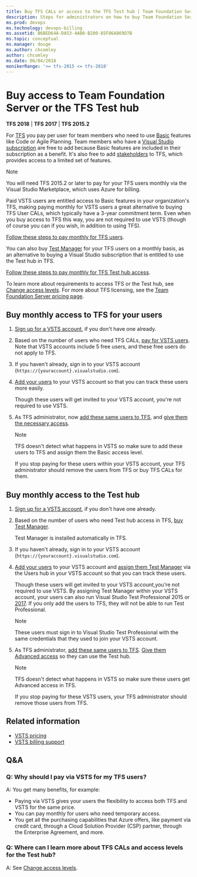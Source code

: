```yaml
---
title: Buy TFS CALs or access to the TFS Test hub | Team Foundation Server (TFS)
description: Steps for administrators on how to buy Team Foundation Server client access licenses (CALs) or access to the TFS Test hub 
ms.prod: devops
ms.technology: devops-billing
ms.assetid: B6BED64A-DA53-4AB0-B200-85F86A869D7B
ms.topic: conceptual
ms.manager: douge
ms.author: chcomley
author: chcomley
ms.date: 06/04/2018
monikerRange: '>= tfs-2015 <= tfs-2018'
---
```

# Buy access to Team Foundation Server or the TFS Test hub

**TFS 2018** | **TFS 2017** | **TFS 2015.2**

For [TFS](https://www.visualstudio.com/tfs/) you pay per user for team members who need to use
[Basic](https://www.visualstudio.com/team-services/compare-features/) features like Code or Agile Planning.
Team members who have a [Visual Studio subscription](https://www.visualstudio.com/vs/pricing/) are free
to add because Basic features are included in their subscription as a benefit.
It's also free to add
[stakeholders](../security/get-started-stakeholder.md) to TFS, which provides access to a limited set of features.

>[!NOTE]
> You will need TFS 2015.2 or later to pay for your TFS users monthly via the Visual Studio Marketplace, which uses Azure for billing.

Paid VSTS users are entitled access to Basic features in your organization's TFS, making
paying monthly for VSTS users a great alternative to buying TFS User CALs, which typically have a 3-year commitment term.
Even when you buy access to TFS this way, you are not required to use VSTS (though of course you can if you wish, in
addition to using TFS).

[Follow these steps to pay monthly for TFS users](#rent-cal).

You can also buy [Test Manager](https://marketplace.visualstudio.com/items?itemName=ms.vss-testmanager-web) for your TFS users on a monthly basis, as an alternative to buying a Visual Studio subscription that is entitled to use
the Test hub in TFS.

[Follow these steps to pay monthly for TFS Test hub access](#test-hub).

To learn more about requirements to access TFS or the Test hub,
see [Change access levels](../security/change-access-levels.md).
For more about TFS licensing, see the
[Team Foundation Server pricing page](https://www.visualstudio.com/team-services/tfs-pricing).

## Buy monthly access to TFS for your users

1. [Sign up for a VSTS account](../accounts/create-account-msa-or-work-student.md), if you don't have one already.

2. Based on the number of users who need TFS CALs, [pay for VSTS users](https://marketplace.visualstudio.com/items?itemName=ms.vss-vstsuser). Note that VSTS accounts include 5 free users, and these free users do not apply to TFS.

3. If you haven't already, sign in to your VSTS account (```https://{youraccount}.visualstudio.com```).

4. [Add your users](../accounts/add-account-users-assign-access-levels.md) to your VSTS account so that you can track these users more easily.

    Though these users will get invited to your VSTS account, you're not required to use VSTS.

5. As TFS administrator, now [add these same users to TFS](../security/add-users-team-project.md#add-users-team-project), and [give them the necessary access](../security/change-access-levels.md).

    >[!NOTE]
    > TFS doesn't detect what happens in VSTS so make sure to add these users to TFS and assign them the Basic access level.
    >
    > If you stop paying for these users within your VSTS account, your TFS administrator should remove the users from TFS or buy TFS CALs for them.

## Buy monthly access to the Test hub

1. [Sign up for a VSTS account](../accounts/create-account-msa-or-work-student.md), if you don't have one already.

2. Based on the number of users who need Test hub access in TFS, [buy Test Manager](https://marketplace.visualstudio.com/items?itemName=ms.vss-testmanager-web).

    Test Manager is installed automatically in TFS.

3. If you haven't already, sign in to your VSTS account (```https://{youraccount}.visualstudio.com```).

4. [Add your users](../accounts/add-account-users-assign-access-levels.md) to your VSTS account and [assign them Test Manager](../marketplace/assign-paid-extensions.md) via the Users hub in your VSTS account so that you can track these users.

    Though these users will get invited to your VSTS account,you're not required to use VSTS. By assigning Test Manager within your VSTS account, your users can also run Visual Studio Test Professional 2015 or [2017](https://www.visualstudio.com/thank-you-downloading-visual-studio/?sku=TestProfessional&rel=15). If you only add the users to TFS, they will not be able to run Test Professional.

    >[!NOTE]
    > These users must sign in to Visual Studio Test Professional with the same credentials that they used to join your VSTS account.

5. As TFS administrator, [add these same users to TFS](../security/add-users-team-project.md#add-users-team-project). [Give them Advanced access](../security/change-access-levels.md) so they can use the Test hub.

    >[!NOTE]
    > TFS doesn't detect what happens in VSTS so make sure these users get Advanced access in TFS.
    > 
    > If you stop paying for these VSTS users, your TFS administrator should remove those users from TFS.

## Related information

- [VSTS pricing](https://azure.microsoft.com/pricing/details/visual-studio-team-services/)
- [VSTS billing support](https://www.visualstudio.com/team-services/support/)

## Q&A

<!-- BEGINSECTION class="m-qanda" -->

### Q: Why should I pay via VSTS for my TFS users?

A: You get many benefits, for example:

- Paying via VSTS gives your users the flexibility to access both TFS and VSTS for the same price.
- You can pay monthly for users who need temporary access.
- You get all the purchasing capabilities that Azure offers, like payment via credit card, through a Cloud Solution Provider (CSP) partner, through the Enterprise Agreement, and more.

### Q: Where can I learn more about TFS CALs and access levels for the Test hub?

A: See [Change access levels](../security/change-access-levels.md).

<!-- ENDSECTION -->
